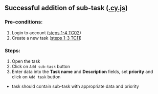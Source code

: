 ## Successful addition of sub-task ([.cy.js](/cypress/e2e/2.%20Task%20Creation%20and%20Editing/TC13.cy.js))
### Pre-conditions:
1. Login to account ([steps 1-4 TC02](/Test_cases/TC02.md))
2. Create a new task ([steps 1-3 TC11](/Test_cases/TC11.md))
### Steps:
1. Open the task
2. Click on `Add sub-task` button
3. Enter data into the **Task name** and **Description** fields, set **priority** and click on `Add task` button
* task should contain sub-task with appropriate data and priority